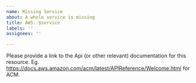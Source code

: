 ```yaml
---
name: Missing Service
about: A whole service is missing
title: AWS::$service
labels: ''
assignees: ''

---
```


Please provide a link to the Api (or other relevant) documentation for this resource. Eg. https://docs.aws.amazon.com/acm/latest/APIReference/Welcome.html for ACM.
